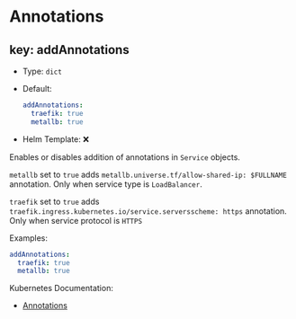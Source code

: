 # Annotations

## key: addAnnotations

- Type: `dict`
- Default:

  ```yaml
  addAnnotations:
    traefik: true
    metallb: true
  ```

- Helm Template: ❌

Enables or disables addition of annotations in `Service` objects.

`metallb` set to `true` adds `metallb.universe.tf/allow-shared-ip: $FULLNAME` annotation.
Only when service type is `LoadBalancer`.

`traefik` set to `true` adds `traefik.ingress.kubernetes.io/service.serversscheme: https` annotation.
Only when service protocol is `HTTPS`

Examples:

```yaml
addAnnotations:
  traefik: true
  metallb: true
```

Kubernetes Documentation:

- [Annotations](https://kubernetes.io/docs/concepts/overview/working-with-objects/annotations)
